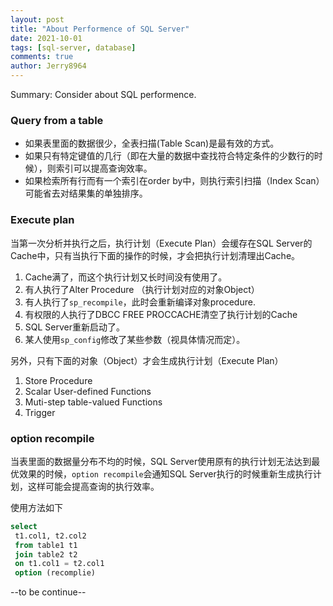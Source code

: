 ```yaml
---
layout: post
title: "About Performence of SQL Server"
date: 2021-10-01
tags: [sql-server, database]
comments: true
author: Jerry8964
---
```




Summary: Consider about SQL performence.

### Query from a table

* 如果表里面的数据很少，全表扫描(Table Scan)是最有效的方式。
* 如果只有特定键值的几行（即在大量的数据中查找符合特定条件的少数行的时候），则索引可以提高查询效率。
* 如果检索所有行而有一个索引在order by中，则执行索引扫描（Index Scan）可能省去对结果集的单独排序。



### Execute plan

当第一次分析并执行之后，执行计划（Execute Plan）会缓存在SQL Server的Cache中，只有当执行下面的操作的时候，才会把执行计划清理出Cache。

1. Cache满了，而这个执行计划又长时间没有使用了。
2. 有人执行了Alter Procedure （执行计划对应的对象Object）
3. 有人执行了`sp_recompile`，此时会重新编译对象procedure.
4. 有权限的人执行了DBCC FREE PROCCACHE清空了执行计划的Cache
5. SQL Server重新启动了。
6. 某人使用`sp_config`修改了某些参数（视具体情况而定）。

另外，只有下面的对象（Object）才会生成执行计划（Execute Plan）

1. Store Procedure
2. Scalar User-defined Functions
3. Muti-step table-valued Functions
4. Trigger



### option recompile

当表里面的数据量分布不均的时候，SQL Server使用原有的执行计划无法达到最优效果的时候，`option recompile`会通知SQL Server执行的时候重新生成执行计划，这样可能会提高查询的执行效率。

使用方法如下 

```sql
select
 t1.col1, t2.col2
 from table1 t1
 join table2 t2
 on t1.col1 = t2.col1
 option (recomplie)
```





--to be continue--
